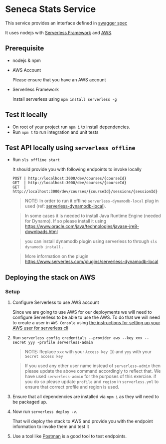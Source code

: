 # Seneca Stats Service

This service provides an interface defined in [swagger spec](seneca-backend-swagger.yml)

It uses nodejs with [Serverless Framework](https://www.serverless.com/) and [AWS](http://aws.amazon.com/).

## Prerequisite

* nodejs & npm

* AWS Account
    
     Please ensure that you have an AWS account

* Serverless Framework

    Install serverless using `npm install serverless -g`

## Test it locally

* On root of your project run `npm i` to install dependencies.
* Run `npm t` to run integration and unit tests

## Test API locally using `serverless offline` 

* Run `sls offline start`

    It should provide you with following endpoints to invoke locally

    ```
    POST | http://localhost:3000/dev/courses/{courseId}
    GET  | http://localhost:3000/dev/courses/{courseId}
    GET  | http://localhost:3000/dev/courses/{courseId}/sessions/{sessionId}
    ```

  > NOTE: In order to run it offline `serverless-dynamodb-local` plug in used (ref: [serverless-dynamodb-local](https://www.npmjs.com/package/serverless-dynamodb-local)). 
  
  > In some cases it is needed to install Java Runtime Engine (needed for Dynamo). If so please install it using https://www.oracle.com/java/technologies/javase-jre8-downloads.html

  > you can install dynamodb plugin using serverless to through `sls dynamodb install` . 

  > More information on the plugin https://www.serverless.com/plugins/serverless-dynamodb-local


## Deploying the stack on AWS

### Setup 
1. Configure Serverless to use AWS account 

    Since we are going to use AWS for our deployments we will need to configure Serverless to be able to use the AWS. To do that we will need to create a user in `AWS Console` using [the instructions for setting up your AWS user for serverless cli](USERSETUP.md)


2. Run `serverless config credentials --provider aws --key xxx --secret yyy -profile serverless-admin`


    > NOTE: Replace `xxx` with your `Access key ID` and `yyy` with your `Secret access key`

    > If you used any other user name instead of `serverless-admin` then please update the above command accordingly to reflect that. We have used `serverless-admin` for the purposes of this exercise. if you do so please update `profile` and `region` in `serverless.yml` to ensure that correct profile and region is used. 

3. Ensure that all dependencies are installed via `npm i` as they will need to be packaged up.

4.  Now run `serverless deploy -v`.
        
    That will deploy the stack to AWS and provide you with the endpoint information to invoke them and test it

5.  Use a tool like [Postman](https://www.postman.com/) is a good tool to test endpoints.


